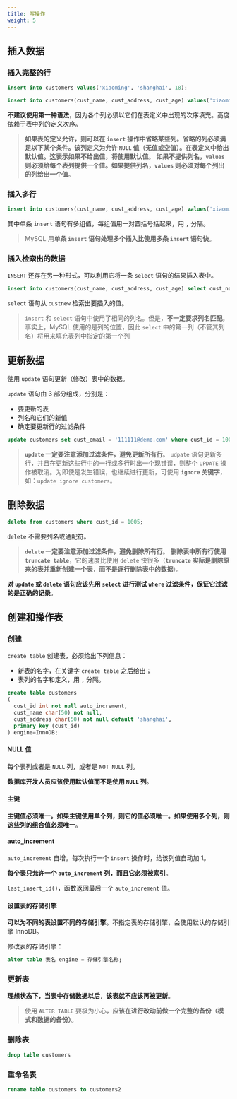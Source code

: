 ```yaml
---
title: 写操作
weight: 5
---
```


## 插入数据

### 插入完整的行

```sql
insert into customers values('xiaoming', 'shanghai', 18);

insert into customers(cust_name, cust_address, cust_age) values('xiaoming', 'shanghai', 18);
```

**不建议使用第一种语法**，因为各个列必须以它们在表定义中出现的次序填充。高度依赖于表中列的定义次序。

> **如果表的定义允许，则可以在 `insert` 操作中省略某些列。省略的列必须满足以下某个条件。该列定义为允许 `NULL` 值（无值或空值）。在表定义中给出默认值。这表示如果不给出值，将使用默认值**。
> **如果不提供列名，`values` 则必须给每个表列提供一个值。如果提供列名，`values` 则必须对每个列出的列给出一个值**。

### 插入多行

```sql
insert into customers(cust_name, cust_address, cust_age) values('xiaoming', 'shanghai', 18), values('xiaoliang', 'shanghai', 18);
```

其中单条 `insert` 语句有多组值，每组值用一对圆括号括起来，用 `,` 分隔。

> MySQL 用**单条 `insert` 语句处理多个插入比使用多条 `insert` 语句快**。

### 插入检索出的数据

`INSERT` 还存在另一种形式，可以利用它将一条 `select` 语句的结果插入表中。

```sql
insert into customers(cust_name, cust_address, cust_age) select cust_name, cust_address, cust_age from custnew;
```

`select` 语句从 `custnew` 检索出要插入的值。

> `insert` 和 `select` 语句中使用了相同的列名。但是，**不一定要求列名匹配**。事实上，MySQL 使用的是列的位置，因此 `select` 中的第一列（不管其列名）将用来填充表列中指定的第一个列

## 更新数据

使用 `update` 语句更新（修改）表中的数据。

`update` 语句由 3 部分组成，分别是：

- 要更新的表
- 列名和它们的新值
- 确定要更新行的过滤条件

```sql
update customers set cust_email = '111111@demo.com' where cust_id = 1005;
```

> **`update` 一定要注意添加过滤条件，避免更新所有行**。
> `udpate` 语句更新多行，并且在更新这些行中的一行或多行时出一个现错误，则整个 `UPDATE` 操作被取消。为即使是发生错误，也继续进行更新，可使用 **`ignore` 关键字**，如：`update ignore customers`。

## 删除数据

```sql
delete from customers where cust_id = 1005;
```

`delete` 不需要列名或通配符。

> **`delete` 一定要注意添加过滤条件，避免删除所有行**。
> **删除表中所有行使用 `truncate table`**，它的速度比使用 `delete` 快很多（**`truncate` 实际是删除原来的表并重新创建一个表，而不是逐行删除表中的数据**）。

**对 `update` 或 `delete` 语句应该先用 `select` 进行测试 `where` 过滤条件，保证它过滤的是正确的记录**。

## 创建和操作表

### 创建

`create table` 创建表，必须给出下列信息：

- 新表的名字，在关键字 `create table` 之后给出；
- 表列的名字和定义，用 `,` 分隔。

```sql
create table customers
(
  cust_id int not null auto_increment,
  cust_name char(50) not null,
  cust_address char(50) not null default 'shanghai',
  primary key (cust_id)
) engine=InnoDB;
```

#### NULL 值

每个表列或者是 `NULL` 列，或者是 `NOT NULL` 列。

**数据库开发人员应该使用默认值而不是使用 `NULL` 列**。

#### 主键

**主键值必须唯一。如果主键使用单个列，则它的值必须唯一。如果使用多个列，则这些列的组合值必须唯一**。

#### auto_increment

`auto_increment` 自增。每次执行一个 `insert` 操作时，给该列值自动加 1。

**每个表只允许一个 `auto_increment` 列，而且它必须被索引**。

`last_insert_id()`，函数返回最后一个 `auto_increment` 值。

#### 设置表的存储引擎

**可以为不同的表设置不同的存储引擎**。不指定表的存储引擎，会使用默认的存储引擎 InnoDB。

修改表的存储引擎：

```sql
alter table 表名 engine = 存储引擎名称;
```

### 更新表

**理想状态下，当表中存储数据以后，该表就不应该再被更新**。

> 使用 `ALTER TABLE` 要极为小心，**应该在进行改动前做一个完整的备份（模式和数据的备份）**。

### 删除表

```sql
drop table customers
```

### 重命名表

```sql
rename table customers to customers2
```
